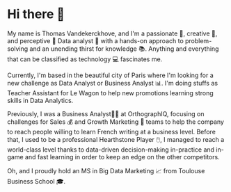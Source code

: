 # Hi there 👋 

My name is Thomas Vandekerckhove, and I'm a passionate 🥇, creative 🎨, and perceptive 🔭 Data analyst 🔧 with a hands-on approach to problem-solving and an unending thirst for knowledge 📚. Anything and everything that can be classified as technology 💻 fascinates me.

Currently, I'm based in the beautiful city of Paris where I'm looking for a new challenge as Data Analyst or Business Analyst 📊. I'm doing stuffs as Teacher Assistant for Le Wagon to help new promotions learning strong skills in Data Analytics.

Previously, I was a Business Analyst🧑‍🔬 at OrthographIQ, focusing on challenges for Sales 💰 and Growth Marketing 📣 teams to help the company to reach people willing to learn French writing at a business level. Before that, I used to be a professional Hearthstone Player 🖱️, I managed to reach a world-class level thanks to data-driven decision-making in-practice and in-game and fast learning in order to keep an edge on the other competitors. 

Oh, and I proudly hold an MS in Big Data Marketing 📈 from Toulouse Business School 🎓.
